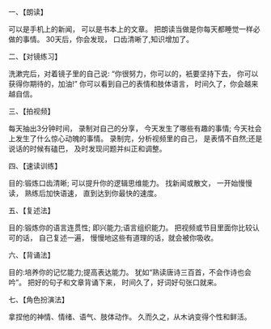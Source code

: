 一、【朗读】

可以是手机上的新闻，
可以是书本上的文章。
把朗读当做是你每天都睡觉一样必做的事情。
30天后，你会发现，
口齿清晰了,知识增加了。


二、【对镜练习】

洗漱完后，对着镜子里的自己说:
“你很努力，你可以的，衹要坚持下去，
你可以获得你期待的，加油!”
你可以看到自己的表情和肢体语言，
时间久了，你会越来越自信。


三、【拍视频】

每天抽出3分钟时间，
录制对自己的分享，
今天发生了哪些有趣的事情;
今天社会上发生了什么惊心动魄的事情。
录制完，分析视频里的自己，
是表情不自然;还是说话的时候有磕巴，
及时发现问题并纠正和调整。


四、【速读训练】

目的:锻炼口齿清晰;
可以提升你的逻辑思维能力。
找新闻或散文，
一开始慢慢读，
熟练后加快语速，
直到达到你最快的速度。


五、【复述法】

目的:锻炼你的语言连贯性;
即兴能力;语言组织能力。
把视频或节目里面你比较认可的话，
自己复述一遍，
慢慢地这些有道理的话，就会被你吸收。


六、【背诵法】

目的:培养你的记忆能力;提高表达能力。
犹如“熟读唐诗三百首，不会作诗也会吟”。
把好的句子和文章背诵下来，
时间久了，好词好句张口就来。


七、【角色扮演法】

拿捏他的神情、情绪、语气、肢体动作。
久而久之，从木讷变得个性和鲜活。